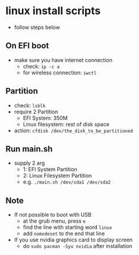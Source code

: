 # linux install scripts
- follow steps below

## On EFI boot
- make sure you have internet connection
  - check: `ip -c a`
  - for wireless connection: `iwctl`

## Partition
- check: `lsblk`
- require 2 Partition
  - EFI System: 350M
  - Linux filesystem: rest of disk space
- action: `cfdisk /dev/the_disk_to_be_partitioned`

## Run main.sh
- supply 2 arg
  - 1: EFI System Partition
  - 2: Linux Filesystem Partition
  - e.g. `./main.sh /dev/sda1 /dev/sda2`

## Note
- If not possible to boot with USB
  - at the grub menu, press `e`
  - find the line with starting word `linux`
  - add `nomodeset` to the end that line
- If you use nvidia graphics card to display screen
  - do `sudo pacman -Syu nvidia` after installation
